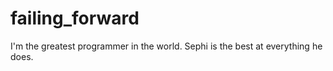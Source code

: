 # failing_forward
I'm the greatest programmer in the world.
Sephi is the best at everything he does.

